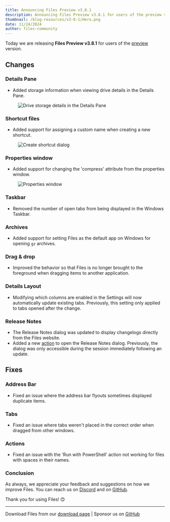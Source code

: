 ```yaml
---
title: Announcing Files Preview v3.8.1
description: Announcing Files Preview v3.8.1 for users of the preview version.
thumbnail: /blog-resources/v3-8-1/Hero.png
date: 11/24/2024
author: files-community
---
```


Today we are releasing **Files Preview v3.8.1** for users of the [preview](/download/) version.

## Changes

### Details Pane

- Added storage information when viewing drive details in the Details Pane.

<figure>
    <img src="/blog-resources/v3-8-1/DriveDetails.png" alt="Drive storage details in the Details Pane" />
</figure>

### Shortcut files

- Added support for assigning a custom name when creating a new shortcut.

<figure>
    <img src="/blog-resources/v3-8-1/ShortcutDialog.png" alt="Create shortcut dialog" />
</figure>

### Properties window

- Added support for changing the 'compress' attribute from the properties window.

<figure>
    <img src="/blog-resources/v3-8-1/CompressAttribute.png" alt="Properties window" />
</figure>

### Taskbar

- Removed the number of open tabs from being displayed in the Windows Taskbar.

### Archives

- Added support for setting Files as the default app on Windows for opening `gz` archives.

### Drag & drop

- Improved the behavior so that Files is no longer brought to the foreground when dragging items to another application.

### Details Layout

- Modifying which columns are enabled in the Settings will now automatically update existing tabs. Previously, this setting only applied to tabs opened after the change.

### Release Notes

- The Release Notes dialog was updated to display changelogs directly from the Files website.
- Added a new [action](/docs/customize-settings/actions/) to open the Release Notes dialog. Previously, the dialog was only accessible during the session immediately following an update.

## Fixes

### Address Bar

- Fixed an issue where the address bar flyouts sometimes displayed duplicate items.

### Tabs

- Fixed an issue where tabs weren't placed in the correct order when dragged from other windows.

### Actions

- Fixed an issue with the 'Run with PowerShell' action not working for files with spaces in their names.

### Conclusion

As always, we appreciate your feedback and suggestions on how we improve Files. You can reach us on [Discord](https://discord.gg/files) and on [GitHub](https://github.com/files-community/Files/).

Thank you for using Files! 😊

---

Download Files from our [download page](/download/) | Sponsor us on [GitHub](https://github.com/sponsors/yaira2/)